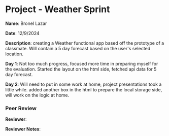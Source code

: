 #   Project - Weather Sprint

**Name**: Bronel Lazar

**Date**: 12/9/2024

**Description**: creating a Weather functional app based off the prototype of a classmate. Will contain a 5 day forecast based on the user's selected location.

**Day 1**: Not too much progress, focused more time in preparing myself for the evaluation. Started the layout on the html side, fetched api data for 5 day forecast.

**Day 2**: Will need to put in some work at home, project presentations took a little while. added another box in the html to prepare the local storage side, will work on the logic at home.

### Peer Review

**Reviewer**: 


**Reviewer Notes**: 
